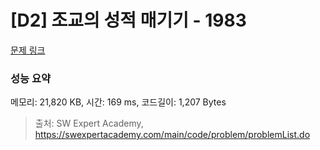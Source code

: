 # [D2] 조교의 성적 매기기 - 1983 

[문제 링크](https://swexpertacademy.com/main/code/problem/problemDetail.do?contestProbId=AV5PwGK6AcIDFAUq) 

### 성능 요약

메모리: 21,820 KB, 시간: 169 ms, 코드길이: 1,207 Bytes



> 출처: SW Expert Academy, https://swexpertacademy.com/main/code/problem/problemList.do